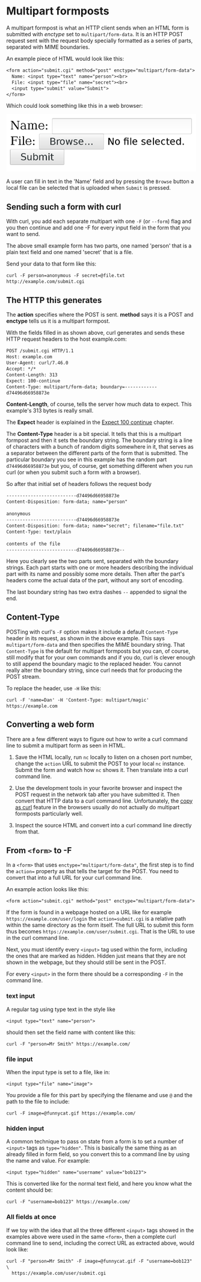 # Multipart formposts

A multipart formpost is what an HTTP client sends when an HTML form is
submitted with *enctype* set to `multipart/form-data`. It is an HTTP POST
request sent with the request body specially formatted as a series of parts,
separated with MIME boundaries.

An example piece of HTML would look like this:

    <form action="submit.cgi" method="post" enctype="multipart/form-data">
      Name: <input type="text" name="person"><br>
      File: <input type="file" name="secret"><br>
      <input type="submit" value="Submit">
    </form>

Which could look something like this in a web browser:

![a multipart form](multipart-form.png)

A user can fill in text in the 'Name' field and by pressing the `Browse`
button a local file can be selected that is uploaded when `Submit` is pressed.

## Sending such a form with curl

With curl, you add each separate multipart with one `-F` (or `--form`) flag
and you then continue and add one -F for every input field in the form that
you want to send.

The above small example form has two parts, one named 'person' that is a plain
text field and one named 'secret' that is a file.

Send your data to that form like this:

    curl -F person=anonymous -F secret=@file.txt http://example.com/submit.cgi

## The HTTP this generates

The **action** specifies where the POST is sent. **method** says it is a POST
and **enctype** tells us it is a multipart formpost.

With the fields filled in as shown above, curl generates and sends these HTTP
request headers to the host example.com:

    POST /submit.cgi HTTP/1.1
    Host: example.com
    User-Agent: curl/7.46.0
    Accept: */*
    Content-Length: 313
    Expect: 100-continue
    Content-Type: multipart/form-data; boundary=------------d74496d66958873e

**Content-Length**, of course, tells the server how much data to expect. This
example's 313 bytes is really small.

The **Expect** header is explained in the [Expect 100 continue](expect100.md)
chapter.

The **Content-Type** header is a bit special. It tells that this is a
multipart formpost and then it sets the boundary string. The boundary string
is a line of characters with a bunch of random digits somewhere in it, that
serves as a separator between the different parts of the form that is
submitted. The particular boundary you see in this example has the random part
`d74496d66958873e` but you, of course, get something different when you run
curl (or when you submit such a form with a browser).

So after that initial set of headers follows the request body

    --------------------------d74496d66958873e
    Content-Disposition: form-data; name="person"

    anonymous
    --------------------------d74496d66958873e
    Content-Disposition: form-data; name="secret"; filename="file.txt"
    Content-Type: text/plain

    contents of the file
    --------------------------d74496d66958873e--

Here you clearly see the two parts sent, separated with the boundary
strings. Each part starts with one or more headers describing the individual
part with its name and possibly some more details. Then after the part's
headers come the actual data of the part, without any sort of encoding.

The last boundary string has two extra dashes `--` appended to signal the end.

## Content-Type

POSTing with curl's `-F` option makes it include a default `Content-Type`
header in its request, as shown in the above example. This says
`multipart/form-data` and then specifies the MIME boundary string. That
`Content-Type` is the default for multipart formposts but you can, of course,
still modify that for your own commands and if you do, curl is clever enough
to still append the boundary magic to the replaced header. You cannot really
alter the boundary string, since curl needs that for producing the POST
stream.

To replace the header, use `-H` like this:

    curl -F 'name=Dan' -H 'Content-Type: multipart/magic' https://example.com

## Converting a web form

There are a few different ways to figure out how to write a curl command line
to submit a multipart form as seen in HTML.

1. Save the HTML locally, run `nc` locally to listen on a chosen port number,
   change the `action` URL to submit the POST to your local `nc`
   instance. Submit the form and watch how `nc` shows it. Then translate into
   a curl command line.

2. Use the development tools in your favorite browser and inspect the POST
   request in the network tab after you have submitted it. Then convert that
   HTTP data to a curl command line. Unfortunately, the
   [copy as curl](../../cmdline/copyas.md) feature in the browsers usually do
   not actually do multipart formposts particularly well.

3. Inspect the source HTML and convert into a curl command line directly from
   that.

## From `<form>` to -F

In a `<form>` that uses `enctype="multipart/form-data"`, the first step is to
find the `action=` property as that tells the target for the POST. You need to
convert that into a full URL for your curl command line.

An example action looks like this:

    <form action="submit.cgi" method="post" enctype="multipart/form-data">

If the form is found in a webpage hosted on a URL like for example
`https://example.com/user/login` the `action=submit.cgi` is a relative path
within the same directory as the form itself. The full URL to submit this form
thus becomes `https://example.com/user/submit.cgi`. That is the URL to use in
the curl command line.

Next, you must identify every `<input>` tag used within the form, including
the ones that are marked as hidden. Hidden just means that they are not shown
in the webpage, but they should still be sent in the POST.

For every `<input>` in the form there should be a corresponding `-F` in the
command line.

### text input

A regular tag using type text in the style like

    <input type="text" name="person">

should then set the field name with content like this:

    curl -F "person=Mr Smith" https://example.com/

### file input

When the input type is set to a file, like in:

    <input type="file" name="image">

You provide a file for this part by specifying the filename and use `@` and
the path to the file to include:

    curl -F image=@funnycat.gif https://example.com/

### hidden input

A common technique to pass on state from a form is to set a number of
`<input>` tags as `type="hidden"`. This is basically the same thing as an
already filled in form field, so you convert this to a command line by using
the name and value. For example:

    <input type="hidden" name="username" value="bob123">

This is converted like for the normal text field, and here you know what the
content should be:

    curl -F "username=bob123" https://example.com/

### All fields at once

If we toy with the idea that all the three different `<input>` tags showed in
the examples above were used in the same `<form>`, then a complete curl
command line to send, including the correct URL as extracted above, would look
like:

    curl -F "person=Mr Smith" -F image=@funnycat.gif -F "username=bob123" \
      https://example.com/user/submit.cgi
